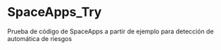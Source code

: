 # SpaceApps_Try
Prueba de código de SpaceApps a partir de ejemplo para detección de automática de riesgos
